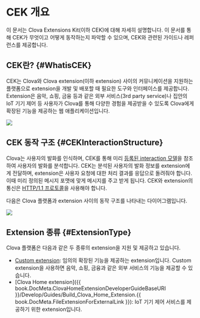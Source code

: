 <!-- Note! This content includes shared parts. Therefore, when you update this, you should beware of synchronization. -->

<!-- Start of the shared content: CEKOverview -->

# CEK 개요
이 문서는 Clova Extensions Kit(이하 CEK)에 대해 자세히 설명합니다. 이 문서를 통해 CEK가 무엇이고 어떻게 동작하는지 파악할 수 있으며, CEK와 관련된 가이드나 레퍼런스를 제공합니다.

## CEK란? {#WhatisCEK}
CEK는 Clova와 Clova extension(이하 extension) 사이의 커뮤니케이션을 지원하는 플랫폼으로 extension을 개발 및 배포할 때 필요한 도구와 인터페이스를 제공합니다. Extension은 음악, 쇼핑, 금융 등과 같은 외부 서비스(3rd party service)나 집안의 IoT 기기 제어 등 사용자가 Clova를 통해 다양한 경험을 제공받을 수 있도록 Clova에게 확장된 기능을 제공하는 웹 애플리케이션입니다.

![](/Develop/Assets/Images/CEK_Concept_Diagram.png)

## CEK 동작 구조 {#CEKInteractionStructure}
Clova는 사용자의 발화를 인식하며, CEK를 통해 미리 [등록된 interaction 모델](/DevConsole/Guides/Register_Interaction_Model.md)을 참조하여 사용자의 발화를 분석합니다. CEK는 분석된 사용자의 발화 정보를 extension에게 전달하며, extension은 사용자 요청에 대한 처리 결과를 응답으로 돌려줘야 합니다. 이때 미리 정의된 메시지 포맷에 맞게 메시지를 주고 받게 됩니다. CEK와 extension의 통신은 <a href="https://tools.ietf.org/html/rfc2616" target="_blank">HTTP/1.1 프로토콜</a>을 사용해야 합니다.

다음은 Clova 플랫폼과 extension 사이의 동작 구조를 나타내는 다이어그램입니다.

![](/Develop/Assets/Images/CEK_Interaction_Structure.png)


## Extension 종류 {#ExtensionType}
Clova 플랫폼은 다음과 같은 두 종류의 extension을 지원 및 제공하고 있습니다.

* [Custom extension](/Develop/Guides/Build_Custom_Extension.md): 임의의 확장된 기능을 제공하는 extension입니다. Custom extension을 사용하면 음악, 쇼핑, 금융과 같은 외부 서비스의 기능을 제공할 수 있습니다.
* [Clova Home extension]({{ book.DocMeta.ClovaHomeExtensionDeveloperGuideBaseURI }}/Develop/Guides/Build_Clova_Home_Extension.{{ book.DocMeta.FileExtensionForExternalLink }}): IoT 기기 제어 서비스를 제공하기 위한 extension입니다.

<!-- End of the shared content -->

